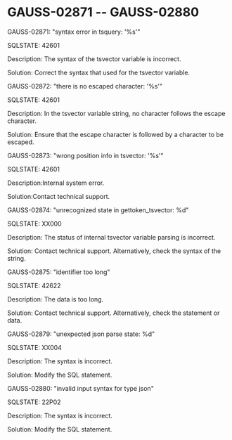 # GAUSS-02871 -- GAUSS-02880<a name="EN-US_TOPIC_0302073281"></a>

GAUSS-02871: "syntax error in tsquery: '%s'"

SQLSTATE: 42601

Description: The syntax of the tsvector variable is incorrect.

Solution: Correct the syntax that used for the tsvector variable.

GAUSS-02872: "there is no escaped character: '%s'"

SQLSTATE: 42601

Description: In the tsvector variable string, no character follows the escape character.

Solution: Ensure that the escape character is followed by a character to be escaped.

GAUSS-02873: "wrong position info in tsvector: '%s'"

SQLSTATE: 42601

Description:Internal system error.

Solution:Contact technical support.

GAUSS-02874: "unrecognized state in gettoken\_tsvector: %d"

SQLSTATE: XX000

Description: The status of internal tsvector variable parsing is incorrect.

Solution: Contact technical support. Alternatively, check the syntax of the string.

GAUSS-02875: "identifier too long"

SQLSTATE: 42622

Description: The data is too long.

Solution: Contact technical support. Alternatively, check the statement or data.

GAUSS-02879: "unexpected json parse state: %d"

SQLSTATE: XX004

Description: The syntax is incorrect.

Solution: Modify the SQL statement.

GAUSS-02880: "invalid input syntax for type json"

SQLSTATE: 22P02

Description: The syntax is incorrect.

Solution: Modify the SQL statement.

